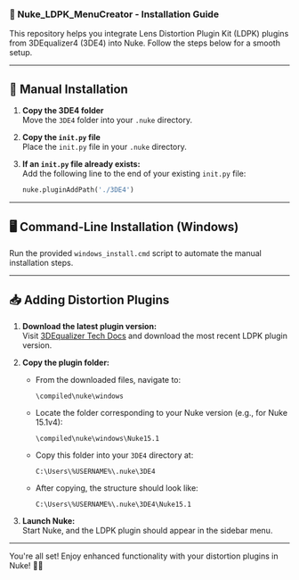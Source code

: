 ### 📘 Nuke_LDPK_MenuCreator - Installation Guide

This repository helps you integrate Lens Distortion Plugin Kit (LDPK) plugins from 3DEqualizer4 (3DE4) into Nuke. Follow the steps below for a smooth setup.

---

## 🚀 Manual Installation

1. **Copy the 3DE4 folder**  
   Move the `3DE4` folder into your `.nuke` directory.

2. **Copy the `init.py` file**  
   Place the `init.py` file in your `.nuke` directory.

3. **If an `init.py` file already exists:**  
   Add the following line to the end of your existing `init.py` file:
   ```python
   nuke.pluginAddPath('./3DE4')
   ```

---

## 🖥️ Command-Line Installation (Windows)

Run the provided `windows_install.cmd` script to automate the manual installation steps.

---

## 📥 Adding Distortion Plugins

1. **Download the latest plugin version:**  
   Visit [3DEqualizer Tech Docs](https://www.3dequalizer.com/?site=tech_docs) and download the most recent LDPK plugin version.

2. **Copy the plugin folder:**
   - From the downloaded files, navigate to:
     ```
     \compiled\nuke\windows
     ```
   - Locate the folder corresponding to your Nuke version (e.g., for Nuke 15.1v4):
     ```
     \compiled\nuke\windows\Nuke15.1
     ```
   - Copy this folder into your `3DE4` directory at:
     ```
     C:\Users\%USERNAME%\.nuke\3DE4
     ```
   - After copying, the structure should look like:
     ```
     C:\Users\%USERNAME%\.nuke\3DE4\Nuke15.1
     ```

3. **Launch Nuke:**  
   Start Nuke, and the LDPK plugin should appear in the sidebar menu.

---

You're all set! Enjoy enhanced functionality with your distortion plugins in Nuke! 🎥✨
